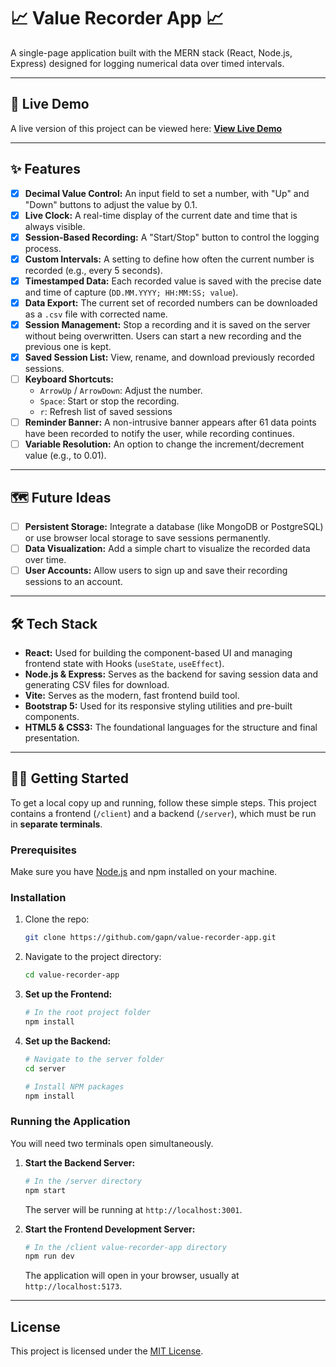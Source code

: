 # 📈 Value Recorder App 📈

A single-page application built with the MERN stack (React, Node.js, Express) designed for logging numerical data over timed intervals.

---

## 🚀 Live Demo

A live version of this project can be viewed here: **[View Live Demo](link.will.go.here)**

---

## ✨ Features

* [x] **Decimal Value Control:** An input field to set a number, with "Up" and "Down" buttons to adjust the value by 0.1.
* [x] **Live Clock:** A real-time display of the current date and time that is always visible.
* [x] **Session-Based Recording:** A "Start/Stop" button to control the logging process.
* [x] **Custom Intervals:** A setting to define how often the current number is recorded (e.g., every 5 seconds).
* [x] **Timestamped Data:** Each recorded value is saved with the precise date and time of capture (`DD.MM.YYYY; HH:MM:SS; value`).
* [x] **Data Export:** The current set of recorded numbers can be downloaded as a `.csv` file with corrected name.
* [x] **Session Management:** Stop a recording and it is saved on the server without being overwritten. Users can start a new recording and the previous one is kept.
* [x] **Saved Session List:** View, rename, and download previously recorded sessions.
* [ ] **Keyboard Shortcuts:**
    * `ArrowUp` / `ArrowDown`: Adjust the number.
    * `Space`: Start or stop the recording.
    * `r`: Refresh list of saved sessions
* [ ] **Reminder Banner:** A non-intrusive banner appears after 61 data points have been recorded to notify the user, while recording continues.
* [ ] **Variable Resolution:** An option to change the increment/decrement value (e.g., to 0.01).

---

## 🗺️ Future Ideas

* [ ] **Persistent Storage:** Integrate a database (like MongoDB or PostgreSQL) or use browser local storage to save sessions permanently.
* [ ] **Data Visualization:** Add a simple chart to visualize the recorded data over time.
* [ ] **User Accounts:** Allow users to sign up and save their recording sessions to an account.

---

## 🛠️ Tech Stack

* **React:** Used for building the component-based UI and managing frontend state with Hooks (`useState`, `useEffect`).
* **Node.js & Express:** Serves as the backend for saving session data and generating CSV files for download.
* **Vite:** Serves as the modern, fast frontend build tool.
* **Bootstrap 5:** Used for its responsive styling utilities and pre-built components.
* **HTML5 & CSS3:** The foundational languages for the structure and final presentation.

---

## 🧑‍💻 Getting Started

To get a local copy up and running, follow these simple steps. This project contains a frontend (`/client`) and a backend (`/server`), which must be run in **separate terminals**.

### Prerequisites

Make sure you have [Node.js](https://nodejs.org/) and npm installed on your machine.

### Installation

1.  Clone the repo:
    ```bash
    git clone https://github.com/gapn/value-recorder-app.git
    ```
2.  Navigate to the project directory:
    ```bash
    cd value-recorder-app
    ```
3.  **Set up the Frontend:**
    ```bash
    # In the root project folder
    npm install
    ```
4.  **Set up the Backend:**
    ```bash
    # Navigate to the server folder
    cd server

    # Install NPM packages
    npm install
    ```

### Running the Application

You will need two terminals open simultaneously.

1.  **Start the Backend Server:**
    ```bash
    # In the /server directory
    npm start
    ```
    The server will be running at `http://localhost:3001`.

2.  **Start the Frontend Development Server:**
    ```bash
    # In the /client value-recorder-app directory
    npm run dev
    ```
    The application will open in your browser, usually at `http://localhost:5173`.

---

## License

This project is licensed under the [MIT License](./LICENSE.txt).
